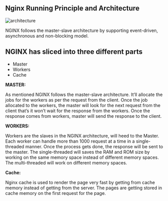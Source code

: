 ## Nginx Running Principle and Architecture


![architecture](https://github.com/tjcchen/nginx-best-practice/assets/6133656/01894dc5-ee28-4ff0-8628-7d683a511a44)


NGINX follows the master-slave architecture by supporting event-driven, asynchronous and non-blocking model.



## NGINX has sliced into three different parts

- Master
- Workers
- Cache



**MASTER:**

As mentioned NGINX follows the master-slave architecture. It’ll allocate the jobs for the workers as per the request from the client. Once the job allocated to the workers, the master will look for the next request from the client that’s it won’t wait for the response from the workers. Once the response comes from workers, master will send the response to the client.



**WORKERS:**

Workers are the slaves in the NGINX architecture, will heed to the Master. Each worker can handle more than 1000 request at a time in a single-threaded manner. Once the process gets done, the response will be sent to the master. The single-threaded will saves the RAM and ROM size by working on the same memory space instead of different memory spaces. The multi-threaded will work on different memory spaces.



**Cache:**

Nginx cache is used to render the page very fast by getting from cache memory instead of getting from the server. The pages are getting stored in cache memory on the first request for the page.
